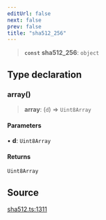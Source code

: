 ```yaml
---
editUrl: false
next: false
prev: false
title: "sha512_256"
---
```


> **`const`** **sha512\_256**: `object`

## Type declaration

### array()

> **array**: (`d`) => `Uint8Array`

#### Parameters

• **d**: `Uint8Array`

#### Returns

`Uint8Array`

## Source

[sha512.ts:1311](https://github.com/algorandfoundation/liquid-auth/blob/8878aa0007608386baa019f80c46f90dd8baec70/clients/liquid-auth-core/src/sha512.ts#L1311)

